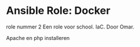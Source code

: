 Ansible Role: Docker
=========
role nummer 2
Een role voor school. IaC. Door Omar.

Apache en php installeren 
